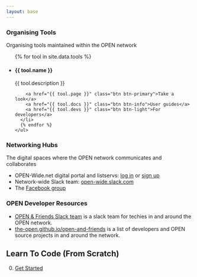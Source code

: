 ```yaml
---
layout: base
---
```


<div class="card mb-5">
  <h3 class="card-header">Organising Tools</h3>
  <div class="card-body">
    <p class="card-text">Organising tools maintained within the OPEN network</p>
    <ul class="list-group list-group-flush">
      {% for tool in site.data.tools %}
      <li class="list-group-item">
        <h4>{{ tool.name }}</h4>
        <p>{{ tool.description }}</p>

        <a href="{{ tool.page }}" class="btn btn-primary">Take a look</a>
        <a href="{{ tool.docs }}" class="btn btn-info">User guides</a>
        <a href="{{ tool.devs }}" class="btn btn-light">For developers</a>
      </li>
      {% endfor %}
    </ul>
  </div>
</div>


<div class="card mb-5">
  <h3 class="card-header">Networking Hubs</h3>
  <div class="card-body">
    <p class="card-text">
      The digital spaces where the OPEN network communicates
      and collaborates
    </p>
    <ul class="list-group list-group-flush">
      <li class="list-group-item">
        OPEN-Wide.net digital portal and listservs: <a href="https://open-wide.net/">log in</a> or <a href="https://open-wide.net/apply">sign up</a>
      </li>
      <li class="list-group-item">
        Network-wide Slack team: <a href="https://open-wide.slack.com/signup">open-wide.slack.com</a>
      </li>
      <li class="list-group-item">
        The <a href="https://www.facebook.com/groups/openwidegroup/">Facebook group</a>
      </li>
    </ul>
  </div>
</div>

<div class="card mb-5">
  <h3 class="card-header">OPEN Developer Resources</h3>
  <div class="card-body">
    <p class="card-text"> </p>
    <ul class="list-group list-group-flush">
      <li class="list-group-item">
        <a href="https://open-and-friends.slack.com/">OPEN & Friends Slack team</a>
         is a slack team for techies in and around the OPEN network.
      </li>
      <li class="list-group-item">
        <a href="http://the-open.github.io/open-and-friends/">
         the-open.github.io/open-and-friends</a> is a list of developers and
         OPEN source projects in and around the network.
      </li>
    </ul>
  </div>
</div>

## Learn To Code (From Scratch)

0. [Get Started](/learn-to-code/)
